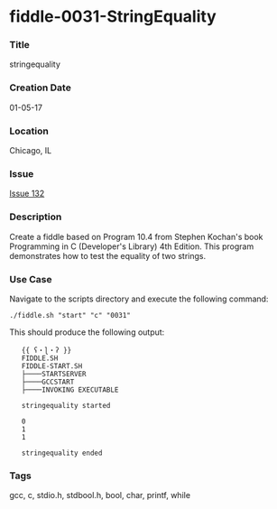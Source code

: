 fiddle-0031-StringEquality
======

### Title

stringequality


### Creation Date

01-05-17


### Location

Chicago, IL


### Issue

[Issue 132](https://github.com/bradyhouse/house/issues/132)


### Description

Create a fiddle based on Program 10.4 from Stephen Kochan's book Programming in C (Developer's Library) 4th Edition.  This program demonstrates how to test the equality of two strings.


### Use Case

Navigate to the scripts directory and execute the following command:

    ./fiddle.sh "start" "c" "0031"
    
This should produce the following output:

       {{ ʕ・ɭ・ʔ }}
       FIDDLE.SH
       FIDDLE-START.SH
       ├────STARTSERVER
       ├────GCCSTART
       ├────INVOKING EXECUTABLE
       
       stringequality started
       
       0
       1
       1
       
       stringequality ended


### Tags

gcc, c, stdio.h, stdbool.h, bool, char, printf, while
